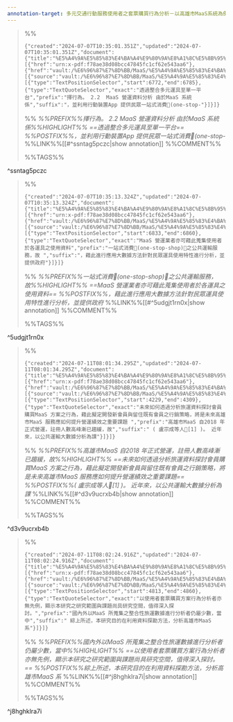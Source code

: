 ```yaml
---
annotation-target: 多元交通行動服務使用者之套票購買行為分析－以高雄市MaaS系統為例.pdf
---
```



>%%
>```annotation-json
>{"created":"2024-07-07T10:35:01.351Z","updated":"2024-07-07T10:35:01.351Z","document":{"title":"%E5%A4%9A%E5%85%83%E4%BA%A4%E9%80%9A%E8%A1%8C%E5%8B%95%E6%9C%8D%E5%8B%99%E4%BD%BF%E7%94%A8%E8%80%85%E4%B9%8B%E5%A5%97%E7%A5%A8%E8%B3%BC%E8%B2%B7%E8%A1%8C%E7%82%BA%E5%88%86%E6%9E%90%EF%BC%8D%E4%BB%A5%E9%AB%98%E9%9B%84%E5%B8%82MaaS%E7%B3%BB%E7%B5%B1%E7%82%BA%E4%BE%8B.pdf","link":[{"href":"urn:x-pdf:f78ae38d08bcc47845fc1cf62e543aa6"},{"href":"vault:/%E6%96%87%E7%8D%BB/MaaS/%E5%A4%9A%E5%85%83%E4%BA%A4%E9%80%9A%E8%A1%8C%E5%8B%95%E6%9C%8D%E5%8B%99%E4%BD%BF%E7%94%A8%E8%80%85%E4%B9%8B%E5%A5%97%E7%A5%A8%E8%B3%BC%E8%B2%B7%E8%A1%8C%E7%82%BA%E5%88%86%E6%9E%90%EF%BC%8D%E4%BB%A5%E9%AB%98%E9%9B%84%E5%B8%82MaaS%E7%B3%BB%E7%B5%B1%E7%82%BA%E4%BE%8B.pdf"}],"documentFingerprint":"f78ae38d08bcc47845fc1cf62e543aa6"},"uri":"vault:/%E6%96%87%E7%8D%BB/MaaS/%E5%A4%9A%E5%85%83%E4%BA%A4%E9%80%9A%E8%A1%8C%E5%8B%95%E6%9C%8D%E5%8B%99%E4%BD%BF%E7%94%A8%E8%80%85%E4%B9%8B%E5%A5%97%E7%A5%A8%E8%B3%BC%E8%B2%B7%E8%A1%8C%E7%82%BA%E5%88%86%E6%9E%90%EF%BC%8D%E4%BB%A5%E9%AB%98%E9%9B%84%E5%B8%82MaaS%E7%B3%BB%E7%B5%B1%E7%82%BA%E4%BE%8B.pdf","target":[{"source":"vault:/%E6%96%87%E7%8D%BB/MaaS/%E5%A4%9A%E5%85%83%E4%BA%A4%E9%80%9A%E8%A1%8C%E5%8B%95%E6%9C%8D%E5%8B%99%E4%BD%BF%E7%94%A8%E8%80%85%E4%B9%8B%E5%A5%97%E7%A5%A8%E8%B3%BC%E8%B2%B7%E8%A1%8C%E7%82%BA%E5%88%86%E6%9E%90%EF%BC%8D%E4%BB%A5%E9%AB%98%E9%9B%84%E5%B8%82MaaS%E7%B3%BB%E7%B5%B1%E7%82%BA%E4%BE%8B.pdf","selector":[{"type":"TextPositionSelector","start":6772,"end":6785},{"type":"TextQuoteSelector","exact":"透過整合多元運具至單一平台","prefix":"擇行為。 2.2  MaaS 營運資料分析 由於MaaS 系統係","suffix":"，並利用行動裝置App 提供民眾一站式消費(one-stop-"}]}]}
>```
>%%
>*%%PREFIX%%擇行為。 2.2  MaaS 營運資料分析 由於MaaS 系統係%%HIGHLIGHT%% ==透過整合多元運具至單一平台== %%POSTFIX%%，並利用行動裝置App 提供民眾一站式消費(one-stop-*
>%%LINK%%[[#^ssntag5pczc|show annotation]]
>%%COMMENT%%
>
>%%TAGS%%
>
^ssntag5pczc


>%%
>```annotation-json
>{"created":"2024-07-07T10:35:13.324Z","updated":"2024-07-07T10:35:13.324Z","document":{"title":"%E5%A4%9A%E5%85%83%E4%BA%A4%E9%80%9A%E8%A1%8C%E5%8B%95%E6%9C%8D%E5%8B%99%E4%BD%BF%E7%94%A8%E8%80%85%E4%B9%8B%E5%A5%97%E7%A5%A8%E8%B3%BC%E8%B2%B7%E8%A1%8C%E7%82%BA%E5%88%86%E6%9E%90%EF%BC%8D%E4%BB%A5%E9%AB%98%E9%9B%84%E5%B8%82MaaS%E7%B3%BB%E7%B5%B1%E7%82%BA%E4%BE%8B.pdf","link":[{"href":"urn:x-pdf:f78ae38d08bcc47845fc1cf62e543aa6"},{"href":"vault:/%E6%96%87%E7%8D%BB/MaaS/%E5%A4%9A%E5%85%83%E4%BA%A4%E9%80%9A%E8%A1%8C%E5%8B%95%E6%9C%8D%E5%8B%99%E4%BD%BF%E7%94%A8%E8%80%85%E4%B9%8B%E5%A5%97%E7%A5%A8%E8%B3%BC%E8%B2%B7%E8%A1%8C%E7%82%BA%E5%88%86%E6%9E%90%EF%BC%8D%E4%BB%A5%E9%AB%98%E9%9B%84%E5%B8%82MaaS%E7%B3%BB%E7%B5%B1%E7%82%BA%E4%BE%8B.pdf"}],"documentFingerprint":"f78ae38d08bcc47845fc1cf62e543aa6"},"uri":"vault:/%E6%96%87%E7%8D%BB/MaaS/%E5%A4%9A%E5%85%83%E4%BA%A4%E9%80%9A%E8%A1%8C%E5%8B%95%E6%9C%8D%E5%8B%99%E4%BD%BF%E7%94%A8%E8%80%85%E4%B9%8B%E5%A5%97%E7%A5%A8%E8%B3%BC%E8%B2%B7%E8%A1%8C%E7%82%BA%E5%88%86%E6%9E%90%EF%BC%8D%E4%BB%A5%E9%AB%98%E9%9B%84%E5%B8%82MaaS%E7%B3%BB%E7%B5%B1%E7%82%BA%E4%BE%8B.pdf","target":[{"source":"vault:/%E6%96%87%E7%8D%BB/MaaS/%E5%A4%9A%E5%85%83%E4%BA%A4%E9%80%9A%E8%A1%8C%E5%8B%95%E6%9C%8D%E5%8B%99%E4%BD%BF%E7%94%A8%E8%80%85%E4%B9%8B%E5%A5%97%E7%A5%A8%E8%B3%BC%E8%B2%B7%E8%A1%8C%E7%82%BA%E5%88%86%E6%9E%90%EF%BC%8D%E4%BB%A5%E9%AB%98%E9%9B%84%E5%B8%82MaaS%E7%B3%BB%E7%B5%B1%E7%82%BA%E4%BE%8B.pdf","selector":[{"type":"TextPositionSelector","start":6833,"end":6860},{"type":"TextQuoteSelector","exact":"MaaS 營運業者亦可藉此蒐集使用者於各運具之使用資料","prefix":"一站式消費(one-stop-shop)之公共運輸服務，故 ","suffix":"，藉此進行應用大數據方法針對民眾運具使用特性進行分析，並提供政府"}]}]}
>```
>%%
>*%%PREFIX%%一站式消費(one-stop-shop)之公共運輸服務，故%%HIGHLIGHT%% ==MaaS 營運業者亦可藉此蒐集使用者於各運具之使用資料== %%POSTFIX%%，藉此進行應用大數據方法針對民眾運具使用特性進行分析，並提供政府*
>%%LINK%%[[#^5udgjt1rn0x|show annotation]]
>%%COMMENT%%
>
>%%TAGS%%
>
^5udgjt1rn0x


>%%
>```annotation-json
>{"created":"2024-07-11T08:01:34.295Z","updated":"2024-07-11T08:01:34.295Z","document":{"title":"%E5%A4%9A%E5%85%83%E4%BA%A4%E9%80%9A%E8%A1%8C%E5%8B%95%E6%9C%8D%E5%8B%99%E4%BD%BF%E7%94%A8%E8%80%85%E4%B9%8B%E5%A5%97%E7%A5%A8%E8%B3%BC%E8%B2%B7%E8%A1%8C%E7%82%BA%E5%88%86%E6%9E%90%EF%BC%8D%E4%BB%A5%E9%AB%98%E9%9B%84%E5%B8%82MaaS%E7%B3%BB%E7%B5%B1%E7%82%BA%E4%BE%8B.pdf","link":[{"href":"urn:x-pdf:f78ae38d08bcc47845fc1cf62e543aa6"},{"href":"vault:/%E6%96%87%E7%8D%BB/MaaS/%E5%A4%9A%E5%85%83%E4%BA%A4%E9%80%9A%E8%A1%8C%E5%8B%95%E6%9C%8D%E5%8B%99%E4%BD%BF%E7%94%A8%E8%80%85%E4%B9%8B%E5%A5%97%E7%A5%A8%E8%B3%BC%E8%B2%B7%E8%A1%8C%E7%82%BA%E5%88%86%E6%9E%90%EF%BC%8D%E4%BB%A5%E9%AB%98%E9%9B%84%E5%B8%82MaaS%E7%B3%BB%E7%B5%B1%E7%82%BA%E4%BE%8B.pdf"}],"documentFingerprint":"f78ae38d08bcc47845fc1cf62e543aa6"},"uri":"vault:/%E6%96%87%E7%8D%BB/MaaS/%E5%A4%9A%E5%85%83%E4%BA%A4%E9%80%9A%E8%A1%8C%E5%8B%95%E6%9C%8D%E5%8B%99%E4%BD%BF%E7%94%A8%E8%80%85%E4%B9%8B%E5%A5%97%E7%A5%A8%E8%B3%BC%E8%B2%B7%E8%A1%8C%E7%82%BA%E5%88%86%E6%9E%90%EF%BC%8D%E4%BB%A5%E9%AB%98%E9%9B%84%E5%B8%82MaaS%E7%B3%BB%E7%B5%B1%E7%82%BA%E4%BE%8B.pdf","target":[{"source":"vault:/%E6%96%87%E7%8D%BB/MaaS/%E5%A4%9A%E5%85%83%E4%BA%A4%E9%80%9A%E8%A1%8C%E5%8B%95%E6%9C%8D%E5%8B%99%E4%BD%BF%E7%94%A8%E8%80%85%E4%B9%8B%E5%A5%97%E7%A5%A8%E8%B3%BC%E8%B2%B7%E8%A1%8C%E7%82%BA%E5%88%86%E6%9E%90%EF%BC%8D%E4%BB%A5%E9%AB%98%E9%9B%84%E5%B8%82MaaS%E7%B3%BB%E7%B5%B1%E7%82%BA%E4%BE%8B.pdf","selector":[{"type":"TextPositionSelector","start":4229,"end":4309},{"type":"TextQuoteSelector","exact":"未來如何透過分析旅運資料探討會員購買MaaS 方案之行為，藉此擬定開發新會員與留住既有會員之行銷策略，將是未來高雄市MaaS 服務應如何提升營運績效之重要課題 ","prefix":"高雄市MaaS 自2018 年正式營運，註冊人數高峰漸已趨緩，故","suffix":" ( 盧宗成等人[1] )。 近年來，以公共運輸大數據分析為課"}]}]}
>```
>%%
>*%%PREFIX%%高雄市MaaS 自2018 年正式營運，註冊人數高峰漸已趨緩，故%%HIGHLIGHT%% ==未來如何透過分析旅運資料探討會員購買MaaS 方案之行為，藉此擬定開發新會員與留住既有會員之行銷策略，將是未來高雄市MaaS 服務應如何提升營運績效之重要課題== %%POSTFIX%%( 盧宗成等人[1] )。 近年來，以公共運輸大數據分析為課*
>%%LINK%%[[#^d3v9ucrxb4b|show annotation]]
>%%COMMENT%%
>
>%%TAGS%%
>
^d3v9ucrxb4b


>%%
>```annotation-json
>{"created":"2024-07-11T08:02:24.916Z","updated":"2024-07-11T08:02:24.916Z","document":{"title":"%E5%A4%9A%E5%85%83%E4%BA%A4%E9%80%9A%E8%A1%8C%E5%8B%95%E6%9C%8D%E5%8B%99%E4%BD%BF%E7%94%A8%E8%80%85%E4%B9%8B%E5%A5%97%E7%A5%A8%E8%B3%BC%E8%B2%B7%E8%A1%8C%E7%82%BA%E5%88%86%E6%9E%90%EF%BC%8D%E4%BB%A5%E9%AB%98%E9%9B%84%E5%B8%82MaaS%E7%B3%BB%E7%B5%B1%E7%82%BA%E4%BE%8B.pdf","link":[{"href":"urn:x-pdf:f78ae38d08bcc47845fc1cf62e543aa6"},{"href":"vault:/%E6%96%87%E7%8D%BB/MaaS/%E5%A4%9A%E5%85%83%E4%BA%A4%E9%80%9A%E8%A1%8C%E5%8B%95%E6%9C%8D%E5%8B%99%E4%BD%BF%E7%94%A8%E8%80%85%E4%B9%8B%E5%A5%97%E7%A5%A8%E8%B3%BC%E8%B2%B7%E8%A1%8C%E7%82%BA%E5%88%86%E6%9E%90%EF%BC%8D%E4%BB%A5%E9%AB%98%E9%9B%84%E5%B8%82MaaS%E7%B3%BB%E7%B5%B1%E7%82%BA%E4%BE%8B.pdf"}],"documentFingerprint":"f78ae38d08bcc47845fc1cf62e543aa6"},"uri":"vault:/%E6%96%87%E7%8D%BB/MaaS/%E5%A4%9A%E5%85%83%E4%BA%A4%E9%80%9A%E8%A1%8C%E5%8B%95%E6%9C%8D%E5%8B%99%E4%BD%BF%E7%94%A8%E8%80%85%E4%B9%8B%E5%A5%97%E7%A5%A8%E8%B3%BC%E8%B2%B7%E8%A1%8C%E7%82%BA%E5%88%86%E6%9E%90%EF%BC%8D%E4%BB%A5%E9%AB%98%E9%9B%84%E5%B8%82MaaS%E7%B3%BB%E7%B5%B1%E7%82%BA%E4%BE%8B.pdf","target":[{"source":"vault:/%E6%96%87%E7%8D%BB/MaaS/%E5%A4%9A%E5%85%83%E4%BA%A4%E9%80%9A%E8%A1%8C%E5%8B%95%E6%9C%8D%E5%8B%99%E4%BD%BF%E7%94%A8%E8%80%85%E4%B9%8B%E5%A5%97%E7%A5%A8%E8%B3%BC%E8%B2%B7%E8%A1%8C%E7%82%BA%E5%88%86%E6%9E%90%EF%BC%8D%E4%BB%A5%E9%AB%98%E9%9B%84%E5%B8%82MaaS%E7%B3%BB%E7%B5%B1%E7%82%BA%E4%BE%8B.pdf","selector":[{"type":"TextPositionSelector","start":4813,"end":4860},{"type":"TextQuoteSelector","exact":"以使用者套票購買方案行為分析者亦無先例，顯示本研究之研究範圍與課題尚具研究空間，值得深入探討。","prefix":"國內外以MaaS 所蒐集之整合性旅運數據進行分析者仍屬少數，當中","suffix":" 綜上所述，本研究目的在利用資料探勘方法，分析高雄市MaaS 系"}]}]}
>```
>%%
>*%%PREFIX%%國內外以MaaS 所蒐集之整合性旅運數據進行分析者仍屬少數，當中%%HIGHLIGHT%% ==以使用者套票購買方案行為分析者亦無先例，顯示本研究之研究範圍與課題尚具研究空間，值得深入探討。== %%POSTFIX%%綜上所述，本研究目的在利用資料探勘方法，分析高雄市MaaS 系*
>%%LINK%%[[#^j8hghklra7i|show annotation]]
>%%COMMENT%%
>
>%%TAGS%%
>
^j8hghklra7i
